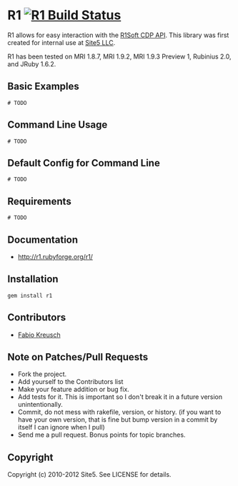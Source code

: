 R1 [![R1 Build Status][Build Icon]][Build Status]
===========================================================

R1 allows for easy interaction with the [R1Soft CDP API][].
This library was first created for internal use at [Site5 LLC][].

R1 has been tested on MRI 1.8.7, MRI 1.9.2, MRI 1.9.3 Preview 1,
Rubinius 2.0, and JRuby 1.6.2.

[Site5 LLC]: http://www.site5.com
[R1Soft CDP API]: http://wiki.r1soft.com/display/R1D/Documentation
[Build Status]: http://travis-ci.org/site5/r1
[Build Icon]: https://secure.travis-ci.org/site5/r1.png?branch=master

Basic Examples
--------------

    # TODO


Command Line Usage
------------------

    # TODO

Default Config for Command Line
--------------------------------

    # TODO

Requirements
------------

    # TODO

Documentation
-------------

* http://r1.rubyforge.org/r1/

Installation
------------

    gem install r1

Contributors
------------

* [Fabio Kreusch](http://github.com/fabiokr)

Note on Patches/Pull Requests
-----------------------------

* Fork the project.
* Add yourself to the Contributors list
* Make your feature addition or bug fix.
* Add tests for it. This is important so I don't break it in a
  future version unintentionally.
* Commit, do not mess with rakefile, version, or history.
  (if you want to have your own version, that is fine but bump version in a commit by itself I can ignore when I pull)
* Send me a pull request. Bonus points for topic branches.

Copyright
---------

Copyright (c) 2010-2012 Site5. See LICENSE for details.
